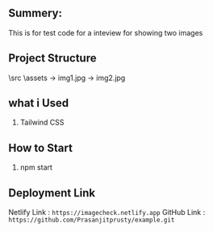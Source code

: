 ## Summery:
This is for test code for a inteview for showing two images 

## Project Structure
   \src 
     \assets
       -> img1.jpg
       -> img2.jpg

## what i Used
  1) Tailwind  CSS    



## How to Start
 1) npm start

## Deployment Link
Netlify Link : `https://imagecheck.netlify.app`
GitHub Link : `https://github.com/Prasanjitprusty/example.git`